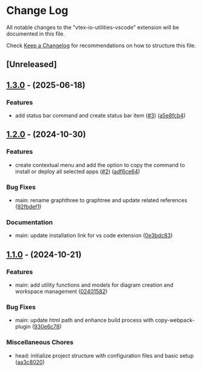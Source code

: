 # Change Log

All notable changes to the "vtex-io-utilities-vscode" extension will be documented in this file.

Check [Keep a Changelog](http://keepachangelog.com/) for recommendations on how to structure this file.

## [Unreleased]

## [1.3.0](https://github.com/Maik3345/vtex-io-utilities-vscode/compare/v1.2.0...v1.3.0) - (2025-06-18)

### Features

* add status bar command and create status bar item ([#3](https://github.com/Maik3345/vtex-io-utilities-vscode/pull/3)) ([a5e8fcb4](https://github.com/Maik3345/vtex-io-utilities-vscode/commit/a5e8fcb49fb0c97b6248e1dbf0856fb77e640652))


## [1.2.0](https://github.com/Maik3345/vtex-io-utilities-vscode/compare/v1.1.0...v1.2.0) - (2024-10-30)

### Features

* create contextual menu and add the option to copy the command to install or deploy all selected apps ([#2](https://github.com/Maik3345/vtex-io-utilities-vscode/pull/2)) ([adf6ce64](https://github.com/Maik3345/vtex-io-utilities-vscode/commit/adf6ce640b446bd0a98770e7e50a57e53082af00))

### Bug Fixes

* main: rename graphthree to graphtree and update related references ([92fbdef1](https://github.com/Maik3345/vtex-io-utilities-vscode/commit/92fbdef1d37babcb3306ac6e9801c1a3482a0c56))

### Documentation

* main: update installation link for vs code extension ([0e3bdc83](https://github.com/Maik3345/vtex-io-utilities-vscode/commit/0e3bdc83e75f7f1ab04ddf5050a613895cecc739))


## [1.1.0](https://github.com/Maik3345/vtex-io-utilities-vscode/releases/tag/v1.1.0) - (2024-10-21)

### Features

* main: add utility functions and models for diagram creation and workspace management ([02401582](https://github.com/Maik3345/vtex-io-utilities-vscode/commit/02401582a0d14dc7f46289450b44319b8f136a65))

### Bug Fixes

* main: update html path and enhance build process with copy-webpack-plugin ([930e6c78](https://github.com/Maik3345/vtex-io-utilities-vscode/commit/930e6c789873e4cfbfa2a9d7cc5084eb2104d91c))

### Miscellaneous Chores

* head: initialize project structure with configuration files and basic setup ([aa3c8020](https://github.com/Maik3345/vtex-io-utilities-vscode/commit/aa3c8020fe3afd3948bdd1017931af115ff2b0f8))

